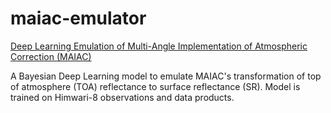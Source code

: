 # maiac-emulator

[Deep Learning Emulation of Multi-Angle Implementation of Atmospheric Correction (MAIAC)](https://arxiv.org/abs/1910.13408)

A Bayesian Deep Learning model to emulate MAIAC's transformation of top of atmosphere (TOA) reflectance to surface reflectance (SR). Model is trained on Himwari-8 observations and data products.
